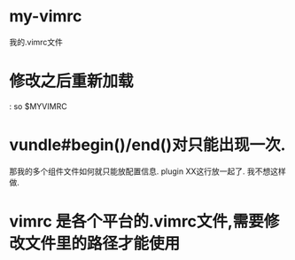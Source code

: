 # my-vimrc
我的.vimrc文件
# 修改之后重新加载
: so $MYVIMRC

# vundle#begin()/end()对只能出现一次.
那我的多个组件文件如何就只能放配置信息.
plugin XX这行放一起了.
我不想这样做.

# vimrc 是各个平台的.vimrc文件,需要修改文件里的路径才能使用

